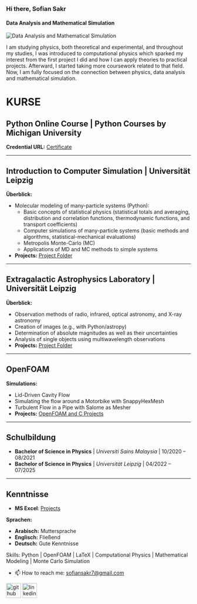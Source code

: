 ### Hi there, Sofian Sakr
#### Data Analysis and Mathematical Simulation
![Data Analysis and Mathematical Simulation](https://arturssmirnovs.github.io/github-profile-readme-generator/images/banner.png)

I am studying physics, both theoretical and experimental, and throughout my studies, I was introduced to computational physics which sparked my interest from the first project I did and how I can apply theories to practical projects. Afterward, I started taking more coursework related to that field. Now, I am fully focused on the connection between physics, data analysis and mathematical simulation.


# KURSE

## Python Online Course | Python Courses by Michigan University
**Credential URL:** [Certificate](https://www.coursera.org/account/accomplishments/certificate/8KF2YPJ78WJP)

---

## Introduction to Computer Simulation | Universität Leipzig
**Überblick:**
- Molecular modeling of many-particle systems (Python):
  - Basic concepts of statistical physics (statistical totals and averaging, distribution and correlation functions, thermodynamic functions, and transport coefficients)
  - Computer simulations of many-particle systems (basic methods and algorithms, statistical-mechanical evaluations)
  - Metropolis Monte-Carlo (MC)
  - Applications of MD and MC methods to simple systems
- **Projects:** [Project Folder](https://drive.google.com/drive/folders/1C-ClfdWq4mT33wE8TGuTT9xSxhABKHa_?usp=sharing)

---

## Extragalactic Astrophysics Laboratory | Universität Leipzig
**Überblick:**
- Observation methods of radio, infrared, optical astronomy, and X-ray astronomy
- Creation of images (e.g., with Python/astropy)
- Determination of absolute magnitudes as well as their uncertainties
- Analysis of single objects using multiwavelength observations
- **Projects:** [Project Folder](https://drive.google.com/drive/folders/1rihdMu2ngzqyTPZUMvgguZqdfHuW9RJk?usp=sharing)

---

## OpenFOAM
**Simulations:**
- Lid-Driven Cavity Flow
- Simulating the flow around a Motorbike with SnappyHexMesh
- Turbulent Flow in a Pipe with Salome as Mesher
- **Projects:** [OpenFOAM and C Projects](https://drive.google.com/drive/folders/1kiueSVb-OyW_3F8u4fDFkJlqJCLvVDq2?usp=sharing)

---

## Schulbildung
- **Bachelor of Science in Physics** | *Universiti Sains Malaysia* | 10/2020 – 08/2021
- **Bachelor of Science in Physics** | *Universität Leipzig* | 04/2022 – 07/2025

---

## Kenntnisse
- **MS Excel**: [Projects](https://drive.google.com/drive/folders/1d0llfxWdeVTGFFoNxYbFWeGUt7X_cS5Y?usp=sharing)

**Sprachen:**
- **Arabisch:** Muttersprache
- **Englisch:** Fließend
- **Deutsch:** Gute Kenntnisse


Skills: Python |  OpenFOAM |  LaTeX |  Computational Physics |  Mathematical Modeling |  Monte Carlo Simulation

- 📫 How to reach me: sofiansakr7@gmail.com 


[<img src='https://cdn.jsdelivr.net/npm/simple-icons@3.0.1/icons/github.svg' alt='github' height='40'>](https://github.com/SofianSakr)  [<img src='https://cdn.jsdelivr.net/npm/simple-icons@3.0.1/icons/linkedin.svg' alt='linkedin' height='40'>](https://www.linkedin.com/in/sofian-sakr-767a13149/)  


